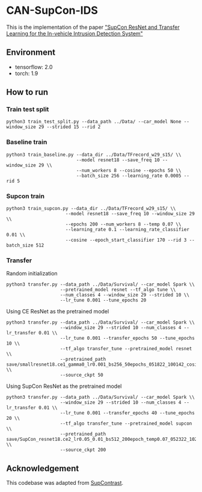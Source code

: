 # CAN-SupCon-IDS

This is the implementation of the paper ["SupCon ResNet and Transfer Learning for the In-vehicle Intrusion Detection System"](https://arxiv.org/submit/4407238/view)

## Environment 

- tensorflow: 2.0
- torch: 1.9

## How to run

### Train test split

```
python3 train_test_split.py --data_path ../Data/ --car_model None --window_size 29 --strided 15 --rid 2
```

### Baseline train

```
python3 train_baseline.py --data_dir ../Data/TFrecord_w29_s15/ \\
                          --model resnet18 --save_freq 10 --window_size 29 \\
                          --num_workers 8 --cosine --epochs 50 \\
                          --batch_size 256 --learning_rate 0.0005 --rid 5
```

### Supcon train

```
python3 train_supcon.py --data_dir ../Data/TFrecord_w29_s15/ \\
                      --model resnet18 --save_freq 10 --window_size 29 \\
                      --epochs 200 --num_workers 8 --temp 0.07 \\
                      --learning_rate 0.1 --learning_rate_classifier 0.01 \\
                      --cosine --epoch_start_classifier 170 --rid 3 --batch_size 512
```

### Transfer

Random initialization

```
python3 transfer.py --data_path ../Data/Survival/ --car_model Spark \\
                    --pretrained_model resnet --tf_algo tune \\
                    --num_classes 4 --window_size 29 --strided 10 \\
                    --lr_tune 0.001 --tune_epochs 20
```

Using CE ResNet as the pretrained model

```
python3 transfer.py --data_path ../Data/Survival/ --car_model Spark \\
                    --window_size 29 --strided 10 --num_classes 4 --lr_transfer 0.01 \\
                    --lr_tune 0.001 --transfer_epochs 50 --tune_epochs 10 \\
                    --tf_algo transfer_tune --pretrained_model resnet \\
                    --pretrained_path save/smallresnet18.ce1_gamma0_lr0.001_bs256_50epochs_051822_100142_cosine/models/ \\
                    --source_ckpt 50
```

Using SupCon ResNet as the pretrained model

```
python3 transfer.py --data_path ../Data/Survival/ --car_model Spark \\
                    --window_size 29 --strided 10 --num_classes 4 --lr_transfer 0.01 \\
                    --lr_tune 0.001 --transfer_epochs 40 --tune_epochs 20 \\
                    --tf_algo transfer_tune --pretrained_model supcon \\
                    --pretrained_path save/SupCon_resnet18.ce2_lr0.05_0.01_bs512_200epoch_temp0.07_052322_102305_cosine_warm/models/ \\
                    --source_ckpt 200
```

## Acknowledgement

This codebase was adapted from [SupContrast](https://github.com/HobbitLong/SupContrast).
